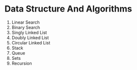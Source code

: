 # Data Structure And Algorithms
<ol>
  <li>Linear Search</li>
  <li>Binary Search</li>
  <li>Singly Linked List</li>
  <li>Doubly Linked List</li>
  <li>Circular Linked List</li>
  <li>Stack</li>
  <li>Queue</li>
  <li>Sets</li>
  <li>Recursion</li>
</ol>
